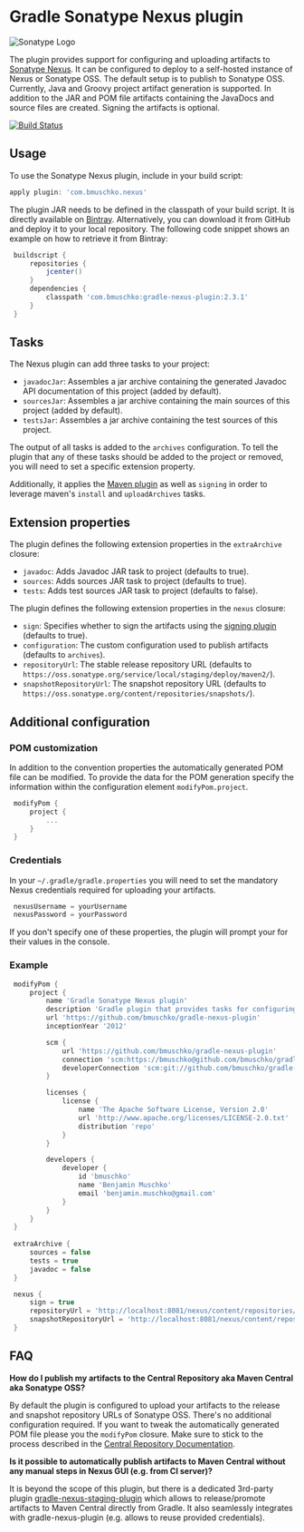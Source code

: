 # Gradle Sonatype Nexus plugin

![Sonatype Logo](http://media.marketwire.com/attachments/200910/580330_sonatype.gif)

The plugin provides support for configuring and uploading artifacts to [Sonatype Nexus](http://www.sonatype.org/nexus/). It can
be configured to deploy to a self-hosted instance of Nexus or Sonatype OSS. The default setup is to publish
to Sonatype OSS. Currently, Java and Groovy project artifact generation is supported. In addition to the JAR and POM file
 artifacts containing the JavaDocs and source files are created. Signing the artifacts is optional.

[![Build Status](https://snap-ci.com/bmuschko/gradle-nexus-plugin/branch/master/build_image)](https://snap-ci.com/bmuschko/gradle-nexus-plugin/branch/master)

## Usage

To use the Sonatype Nexus plugin, include in your build script:

```groovy
apply plugin: 'com.bmuschko.nexus'
```

The plugin JAR needs to be defined in the classpath of your build script. It is directly available on
[Bintray](https://bintray.com/bmuschko/gradle-plugins/com.bmuschko%3Agradle-nexus-plugin).
Alternatively, you can download it from GitHub and deploy it to your local repository. The following code snippet shows an
example on how to retrieve it from Bintray:

```groovy
 buildscript {
     repositories {
         jcenter()
     }
     dependencies {
         classpath 'com.bmuschko:gradle-nexus-plugin:2.3.1'
     }
 }
```

## Tasks

The Nexus plugin can add three tasks to your project:
* `javadocJar`: Assembles a jar archive containing the generated Javadoc API documentation of this project (added by default).
* `sourcesJar`: Assembles a jar archive containing the main sources of this project (added by default).
* `testsJar`: Assembles a jar archive containing the test sources of this project.

The output of all tasks is added to the `archives` configuration. To tell the plugin that any of these tasks should be
added to the project or removed, you will need to set a specific extension property.

Additionally, it applies the [Maven plugin](http://gradle.org/docs/current/userguide/maven_plugin.html) as well
as `signing` in order to leverage maven's `install` and `uploadArchives` tasks.

## Extension properties

The plugin defines the following extension properties in the `extraArchive` closure:

* `javadoc`: Adds Javadoc JAR task to project (defaults to true).
* `sources`: Adds sources JAR task to project (defaults to true).
* `tests`: Adds test sources JAR task to project (defaults to false).

The plugin defines the following extension properties in the `nexus` closure:

* `sign`: Specifies whether to sign the artifacts using the [signing plugin](http://gradle.org/docs/current/userguide/signing_plugin.html) (defaults to true).
* `configuration`: The custom configuration used to publish artifacts (defaults to `archives`).
* `repositoryUrl`: The stable release repository URL (defaults to `https://oss.sonatype.org/service/local/staging/deploy/maven2/`).
* `snapshotRepositoryUrl`: The snapshot repository URL (defaults to `https://oss.sonatype.org/content/repositories/snapshots/`).

## Additional configuration

### POM customization

In addition to the convention properties the automatically generated POM file can be modified. To provide the data for
the POM generation specify the information within the configuration element `modifyPom.project`.

```groovy
 modifyPom {
     project {
         ...
     }
 }
```

### Credentials

In your `~/.gradle/gradle.properties` you will need to set the mandatory Nexus credentials required for uploading your artifacts.

```groovy
 nexusUsername = yourUsername
 nexusPassword = yourPassword
```

If you don't specify one of these properties, the plugin will prompt your for their values in the console.

### Example

```groovy
 modifyPom {
     project {
         name 'Gradle Sonatype Nexus plugin'
         description 'Gradle plugin that provides tasks for configuring and uploading artifacts to Sonatype Nexus.'
         url 'https://github.com/bmuschko/gradle-nexus-plugin'
         inceptionYear '2012'

         scm {
             url 'https://github.com/bmuschko/gradle-nexus-plugin'
             connection 'scm:https://bmuschko@github.com/bmuschko/gradle-nexus-plugin.git'
             developerConnection 'scm:git://github.com/bmuschko/gradle-nexus-plugin.git'
         }

         licenses {
             license {
                 name 'The Apache Software License, Version 2.0'
                 url 'http://www.apache.org/licenses/LICENSE-2.0.txt'
                 distribution 'repo'
             }
         }

         developers {
             developer {
                 id 'bmuschko'
                 name 'Benjamin Muschko'
                 email 'benjamin.muschko@gmail.com'
             }
         }
     }
 }
 
 extraArchive {
     sources = false
     tests = true
     javadoc = false
 }

 nexus {
     sign = true
     repositoryUrl = 'http://localhost:8081/nexus/content/repositories/internal/'
     snapshotRepositoryUrl = 'http://localhost:8081/nexus/content/repositories/internal-snapshots/'
 }
```

## FAQ

**How do I publish my artifacts to the Central Repository aka Maven Central aka Sonatype OSS?**

By default the plugin is configured to upload your artifacts to the release and snapshot repository URLs of Sonatype OSS.
There's no additional configuration required. If you want to tweak the automatically generated POM file please you the
`modifyPom` closure. Make sure to stick to the process described in
the [Central Repository Documentation](http://central.sonatype.org/pages/producers.html).

**Is it possible to automatically publish artifacts to Maven Central without any manual steps in Nexus GUI (e.g. from CI server)?**

It is beyond the scope of this plugin, but there is a dedicated 3rd-party plugin [gradle-nexus-staging-plugin](https://github.com/Codearte/gradle-nexus-staging-plugin) which allows to release/promote artifacts to Maven Central directly from Gradle. It also seamlessly integrates with gradle-nexus-plugin (e.g. allows to reuse provided credentials).
